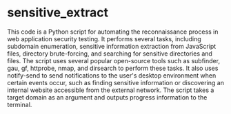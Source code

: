 # sensitive_extract


This code is a Python script for automating the reconnaissance process in web application security testing. It performs several tasks, including subdomain enumeration, sensitive information extraction from JavaScript files, directory brute-forcing, and searching for sensitive directories and files. The script uses several popular open-source tools such as subfinder, gau, gf, httprobe, nmap, and dirsearch to perform these tasks. It also uses notify-send to send notifications to the user's desktop environment when certain events occur, such as finding sensitive information or discovering an internal website accessible from the external network. The script takes a target domain as an argument and outputs progress information to the terminal.
